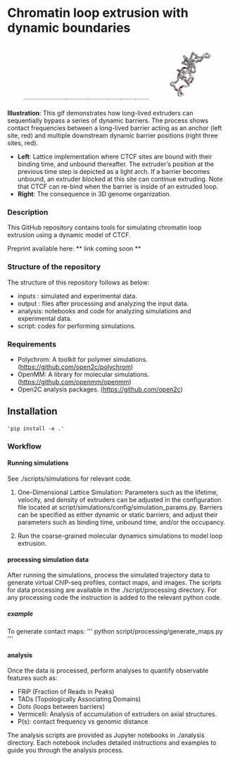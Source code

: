 # Chromatin loop extrusion with dynamic boundaries

![Alt Text](./output/cartoons/cropped_output_mult_seq_bar_combination_size.gif)
**Illustration**: This gif demonstrates how long-lived extruders can sequentially bypass a series of dynamic barriers. The process shows contact frequencies between a long-lived barrier acting as an anchor (left site, red) and multiple downstream dynamic barrier positions (right three sites, red).

- **Left**: Lattice implementation where CTCF sites are bound with their binding time, and unbound thereafter. The extruder’s position at the previous time step is depicted as a light arch. If a barrier becomes unbound, an extruder blocked at this site can continue extruding. Note that CTCF can re-bind when the barrier is inside of an extruded loop.
- **Right**: The consequence in 3D genome organization.

### Description
This GitHub repository contains tools for simulating chromatin loop extrusion using a dynamic model of CTCF.

Preprint available here: ** link coming soon **

### Structure of the repository
The structure of this repository follows as below:
- inputs : simulated and experimental data.
- output : files after processing and analyzing the input data.
- analysis: notebooks and code for analyzing simulations and experimental data.
- script: codes for performing simulations.
  
### Requirements
- Polychrom: A toolkit for polymer simulations. (https://github.com/open2c/polychrom)
- OpenMM: A library for molecular simulations. (https://github.com/openmm/openmm)
- Open2C analysis packages. (https://github.com/open2c)

  
## Installation
```
'pip install -e .'
```

### Workflow
#### Running simulations 
See ./scripts/simulations for relevant code. 
1. One-Dimensional Lattice Simulation: Parameters such as the lifetime, velocity, and density of extruders can be adjusted in the configuration file located at script/simulations/config/simulation_params.py. Barriers can be specified as either dynamic or static barriers, and adjust their parameters such as binding time, unbound time, and/or the occupancy. 

2. Run the coarse-grained molecular dynamics simulations to model loop extrusion. 

#### processing simulation data
After running the simulations, process the simulated trajectory data to generate virtual ChIP-seq profiles, contact maps, and images. The scripts for data processing are available in the ./script/processing directory. For any processing code the instruction is added to the relevant python code.
##### example 
To generate contact maps: 
'''
python script/processing/generate_maps.py
'''

#### analysis
Once the data is processed, perform analyses to quantify observable features such as:

- FRiP (Fraction of Reads in Peaks)
- TADs (Topologically Associating Domains)
- Dots (loops between barriers)
- Vermicelli: Analysis of accumulation of extruders on axial structures.
- P(s): contact frequency vs genomic distance
  
The analysis scripts are provided as Jupyter notebooks in ./analysis directory.
Each notebook includes detailed instructions and examples to guide you through the analysis process.




